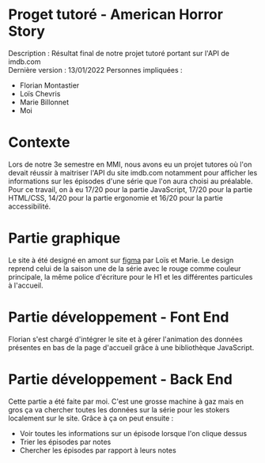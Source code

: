 # Proget tutoré - American Horror Story
Description : Résultat final de notre projet tutoré portant sur l'API de imdb.com<br>
Dernière version : 13/01/2022
Personnes impliquées : 
  - Florian Montastier
  - Loïs Chevris
  - Marie Billonnet
  - Moi

# Contexte
Lors de notre 3e semestre en MMI, nous avons eu un projet tutores où l'on devait réussir à maitriser l'API du site imdb.com notamment pour afficher les informations sur les épisodes d'une série que l'on aura choisi au préalable.<br>
Pour ce travail, on à eu 17/20 pour la partie JavaScript, 17/20 pour la partie HTML/CSS, 14/20 pour la partie ergonomie et 16/20 pour la partie accessibilité.

# Partie graphique
Le site à été designé en amont sur <a href="https://www.figma.com/file/KK1t0Cv49Ltqp8SAdq3ae1/Prototype---Livrable-3-%26-4?node-id=0%3A1">figma</a> par Loïs et Marie. Le design reprend celui de la saison une de la série avec le rouge comme couleur principale, la même police d'écriture pour le H1 et les différentes particules à l'accueil.

# Partie développement - Font End
Florian s'est chargé d'intégrer le site et à gérer l'animation des données présentes en bas de la page d'accueil grâce à une bibliothèque JavaScript.

# Partie développement - Back End
Cette partie a été faite par moi. C'est une grosse machine à gaz mais en gros ça va chercher toutes les données sur la série pour les stokers localement sur le site. Grâce à ça on peut ensuite :
  - Voir toutes les informations sur un épisode lorsque l'on clique dessus
  - Trier les épisodes par notes
  - Chercher les épisodes par rapport à leurs notes
